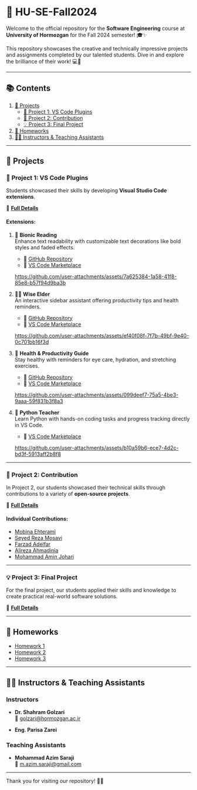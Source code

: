 # 🌟 **HU-SE-Fall2024**

Welcome to the official repository for the **Software Engineering** course at **University of Hormozgan** for the Fall 2024 semester! 🎓✨  

This repository showcases the creative and technically impressive projects and assignments completed by our talented students. Dive in and explore the brilliance of their work! 💻🚀  

---

## 📚 **Contents**

1. [🚀 Projects](#-projects)
   - [🎨 Project 1: VS Code Plugins](#-project-1-vs-code-plugins)
   - [🤝 Project 2: Contribution](#-project-2-contribution)
   - [💡 Project 3: Final Project](#-project-3-final-project)
2. [📂 Homeworks](#-homeworks)
3. [👨‍🏫 Instructors & Teaching Assistants](#-instructors--teaching-assistants)

---

## 🚀 **Projects**

### 🎨 **Project 1: VS Code Plugins**

Students showcased their skills by developing **Visual Studio Code extensions**.

📜 [**Full Details**](Projects/P1.pdf)

#### Extensions:

1. 📖 **Bionic Reading**  
   Enhance text readability with customizable text decorations like bold styles and faded effects.  
   - 📎 [GitHub Repository](https://github.com/alumen2101/bionic-reading-vsc-extension)  
   - 📎 [VS Code Marketplace](https://marketplace.visualstudio.com/items?itemName=SWE-G3.bionic)
     
   https://github.com/user-attachments/assets/7a625384-1a58-41f8-85e8-b57f94d9ba3b

2. 🧙‍♂️ **Wise Elder**  
   An interactive sidebar assistant offering productivity tips and health reminders.  
   - 📎 [GitHub Repository](https://github.com/AmirShakibafar/Wise-Man-Extension)  
   - 📎 [VS Code Marketplace](https://marketplace.visualstudio.com/items?itemName=Morids.morids)
     
   https://github.com/user-attachments/assets/ef40f08f-7f7b-49bf-9e40-0c701bb16f3d

3. 🌟 **Health & Productivity Guide**  
   Stay healthy with reminders for eye care, hydration, and stretching exercises.  
   - 📎 [GitHub Repository](https://github.com/srbmm/vscode_health_check)  
   - 📎 [VS Code Marketplace](https://marketplace.visualstudio.com/items?itemName=MohammadSohrabi.healthCheck)
  
   https://github.com/user-attachments/assets/099deef7-75a5-4be3-9aaa-59f831b3f8a3

4. 🐍 **Python Teacher**  
   Learn Python with hands-on coding tasks and progress tracking directly in VS Code.  
   - 📎 [VS Code Marketplace](https://marketplace.visualstudio.com/items?itemName=PythonTeacher.pythonteacher)

   https://github.com/user-attachments/assets/b10a59b6-ece7-4d2c-bd3f-5913aff2b8f8

---

### 🤝 **Project 2: Contribution**

In Project 2, our students showcased their technical skills through contributions to a variety of **open-source projects**.

📜 [**Full Details**](Projects/P2.pdf)

#### Individual Contributions:  
- [Mobina Ehterami](Project_2_Summary/Mobina_Ehterami.pdf)  
- [Seyed Reza Mosavi](Project_2_Summary/Seyed_Reza_Mosavi.pdf)  
- [Farzad Adelfar](Project_2_Summary/Farzad_Adelfar.pdf)  
- [Alireza Ahmadinia](Project_2_Summary/Alireza_Ahmadinia.pdf)
- [Mohammad Amin Johari](Project_2_Summary/Mohammadamin_Johari.pdf)

---

### 💡 **Project 3: Final Project**

For the final project, our students applied their skills and knowledge to create practical real-world software solutions.

📜 [**Full Details**](Projects/P3.pdf)  

---

## 📂 **Homeworks**

- [Homework 1](Homeworks/HW1.pdf)  
- [Homework 2](Homeworks/HW2.pdf)  
- [Homework 3](Homeworks/HW3.pdf)  

---

## 👨‍🏫 **Instructors & Teaching Assistants**

### **Instructors**
- **Dr. Shahram Golzari**  
  📧 golzari@hormozgan.ac.ir  

- **Eng. Parisa Zarei**

### **Teaching Assistants**
- **Mohammad Azim Saraji**  
  📧 m.azim.saraji@gmail.com  

---

Thank you for visiting our repository! 🚀✨
